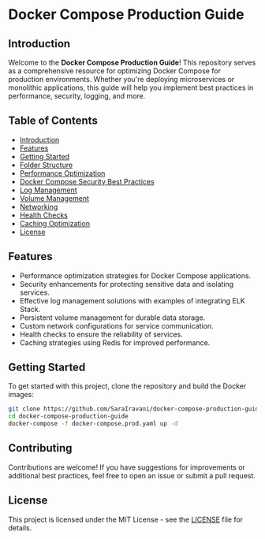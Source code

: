 # Docker Compose Production Guide

## Introduction
Welcome to the **Docker Compose Production Guide**! This repository serves as a comprehensive resource for optimizing Docker Compose for production environments. Whether you're deploying microservices or monolithic applications, this guide will help you implement best practices in performance, security, logging, and more.

## Table of Contents
- [Introduction](#introduction)
- [Features](#features)
- [Getting Started](#getting-started)
- [Folder Structure](#folder-structure)
- [Performance Optimization](Performance.md)
- [Docker Compose Security Best Practices](Security.md)
- [Log Management](LogManagement.md)
- [Volume Management](Volumes.md)
- [Networking](Networking.md)
- [Health Checks](HealthChecks.md)
- [Caching Optimization](Caching.md)
- [License](#license)

## Features
- Performance optimization strategies for Docker Compose applications.
- Security enhancements for protecting sensitive data and isolating services.
- Effective log management solutions with examples of integrating ELK Stack.
- Persistent volume management for durable data storage.
- Custom network configurations for service communication.
- Health checks to ensure the reliability of services.
- Caching strategies using Redis for improved performance.

## Getting Started
To get started with this project, clone the repository and build the Docker images:

```bash
git clone https://github.com/SaraIravani/docker-compose-production-guide.git
cd docker-compose-production-guide
docker-compose -f docker-compose.prod.yaml up -d
```

## Contributing

Contributions are welcome! If you have suggestions for improvements or additional best practices, feel free to open an issue or submit a pull request.

## License

This project is licensed under the MIT License - see the [LICENSE](LICENSE) file for details.
